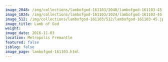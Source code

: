 ```yaml
---
image_2048: /img/collections/lambofgod-161103/2048/lambofgod-161103-45.jpg
image_1024: /img/collections/lambofgod-161103/1024/lambofgod-161103-45.jpg
image_512: /img/collections/lambofgod-161103/512/lambofgod-161103-45.jpg
image_title: Lamb of God
weight: 
image_date: 2016-11-03
location: Metropolis Fremantle
featured: false
isblog: false
image_page: lambofgod-161103.html
---
```

